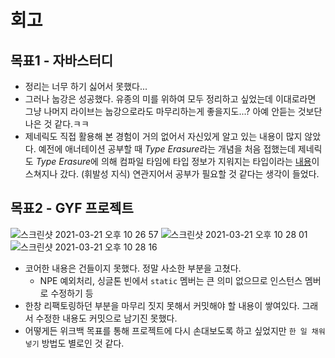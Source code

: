 # 회고
## 목표1 - 자바스터디
- 정리는 너무 하기 싫어서 못했다...
- 그러나 눕강은 성공했다. 유종의 미를 위하여 모두 정리하고 싶었는데 이대로라면 그냥 나머지 라이브는 눕강으로라도 마무리하는게 좋을지도...? 아예 안듣는 것보단 나은 것 같다.ㅋㅋ
- 제네릭도 직접 활용해 본 경험이 거의 없어서 자신있게 알고 있는 내용이 많지 않았다. 예전에 애너테이션 공부할 때 *Type Erasure*라는 개념을 처음 접했는데 제네릭도 *Type Erasure*에 의해 컴파일 타임에 타입 정보가 지워지는 타입이라는 [내용](https://www.notion.so/aboutj/Type-Erasure-ffda6fd02f1b40ab8f9cf04868b720d5)이 스쳐지나 갔다. (휘발성 지식) 연관지어서 공부가 필요할 것 같다는 생각이 들었다.

## 목표2 - GYF 프로젝트
![스크린샷 2021-03-21 오후 10 26 57](https://user-images.githubusercontent.com/33659848/111907224-bb2e4a80-8a97-11eb-8d07-d74e23acb185.png)
![스크린샷 2021-03-21 오후 10 28 01](https://user-images.githubusercontent.com/33659848/111907233-be293b00-8a97-11eb-8f12-f5656fccc5dc.png)
![스크린샷 2021-03-21 오후 10 28 16](https://user-images.githubusercontent.com/33659848/111907228-bc5f7780-8a97-11eb-8275-a10d0433ce24.png)

- 코어한 내용은 건들이지 못했다. 정말 사소한 부분을 고쳤다.
  - NPE 예외처리, 싱글톤 빈에서 `static` 멤버는 큰 의미 없으므로 인스턴스 멤버로 수정하기 등
- 한창 리팩토링하던 부분을 마무리 짓지 못해서 커밋해야 할 내용이 쌓여있다. 그래서 수정한 내용도 커밋으로 남기진 못했다.
- 어떻게든 위크백 목표를 통해 프로젝트에 다시 손대보도록 하고 싶었지만 `한 일 채워 넣기` 방법도 별로인 것 같다.